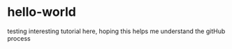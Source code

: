 # hello-world
testing
interesting tutorial here, hoping this helps me understand the gitHub process
